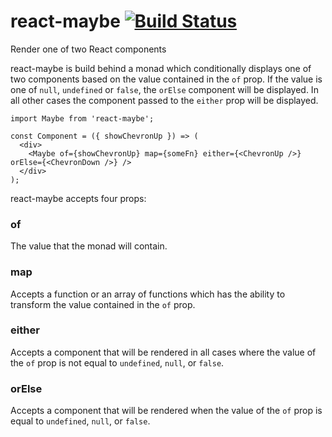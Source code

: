 # react-maybe  [![Build Status](https://travis-ci.org/strange-developer/react-maybe.svg?branch=master)](https://travis-ci.org/strange-developer/react-maybe)
Render one of two React components



react-maybe is build behind a monad which conditionally displays one of two components based on the value contained in the `of` prop. If the value is one of `null`, `undefined` or `false`, the `orElse` component will be displayed. In all other cases the component passed to the `either` prop will be displayed.

```
import Maybe from 'react-maybe';

const Component = ({ showChevronUp }) => (
  <div>
    <Maybe of={showChevronUp} map={someFn} either={<ChevronUp />} orElse={<ChevronDown />} />
  </div>
);
```

react-maybe accepts four props:

### of
The value that the monad will contain.

### map
Accepts a function or an array of functions which has the ability to transform the value contained in the `of` prop.

### either
Accepts a component that will be rendered in all cases where the value of the `of` prop is not equal to `undefined`, `null`, or `false`.

### orElse
Accepts a component that will be rendered when the value of the `of` prop is equal to `undefined`, `null`, or `false`.

